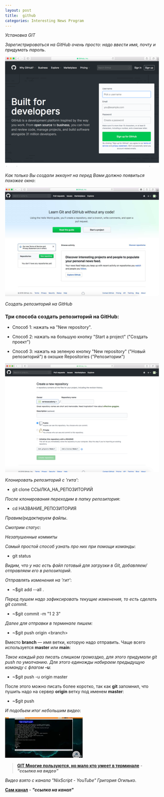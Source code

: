 ```yaml
---
layout: post
title:  github
categories: Interesting News Program
---
```

*Установка GIT*

*Зарегистрироваться на GitHub очень просто: надо ввести имя, почту и придумать пароль*.

![](/image/my_image/reg_git.png)

*Как только Вы создали эккаунт на перед Вами должно появиться похожее окно*:

![](/image/my_image/learn.jpg)

*Создать репозиторий на GitHub*

### Три способа создать репозиторий на GitHub:

- Cпособ 1:  нажать на "New repository".

- Способ 2: нажать на большую кнопку "Start a project" ("Создать проект")

- Способ 3: нажать на зеленую кнопку "New repository" ("Новый репозиторий") в окошке Repositories ("Репозитории")

![](/image/my_image/git.png)

*Клонировать репозиторий с 'гита'*:

- git clone ССЫЛКА_НА_РЕПОЗИТОРИЙ

*После клонирования переходим в папку репозитория*:

- cd НАЗВАНИЕ_РЕПОЗИТОРИЯ

*Правим/редактируем файлы*.

*Смотрим статус*:

*Незапушенные коммиты*

*Самый простой способ узнать про них при помощи команды*:  

- git status

*Видим, что у нас есть файл готовый для загрузки в Git, добавляем/отправляем его в репозиторий*.

*Отправлять изменения на 'гит'*:

- ~$git add --all .

*Перед пушем надо зафиксировать текущие изменения, то есть сделать git commit.*

- ~$git commit -m "1 2 3"

*Далее для отправки в терминале пишем:*

- ~$git push origin \<branch\> 

Вместо **branch** — имя ветки, которую надо отправить. Чаще всего используется **master** или **main**:

 *Такое каждый раз писать слишком громоздко, для этого придумали git push по умолчанию. Для 
 этого единожды набираем предыдущую команду с флагом* **-u**:

- ~$git push -u origin master

 После этого можно писать более коротко, так как **git** запомнил, что пушить надо на сервер 
 **origin** ветку под именем **master**:

- ~$git push

*И подобьем итог небольшим видео*:

![](/image/for_video/git_in_terminal.jpg)

><a class="red" href="https://disk.yandex.ru/i/Cv2USZMR_E3V4A" 
> target="_blank" >**GIT Многие пользуются, но мало кто умеет в терминале**</a> -
>***"ссылка на видео"***

*Видео взято с канала  "NixScript - YouTube" Григория Огилько*.

[**Сам канал**](https://www.youtube.com/@NixScript/videos)  - ***"ссылка на канал"***
